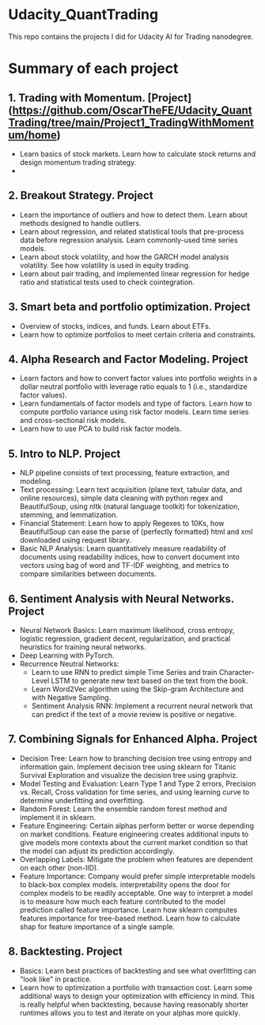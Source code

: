 # Udacity_QuantTrading
This repo contains the projects I did for Udacity AI for Trading nanodegree.
# Summary of each project
## 1. Trading with Momentum. [Project] (https://github.com/OscarTheFE/Udacity_QuantTrading/tree/main/Project1_TradingWithMomentum/home)
- Learn basics of stock markets. Learn how to calculate stock returns and design momentum trading strategy.
- 
## 2. Breakout Strategy. Project
- Learn the importance of outliers and how to detect them. Learn about methods designed to handle outliers.
- Learn about regression, and related statistical tools that pre-process data before regression analysis. Learn commonly-used time series models.
- Learn about stock volatility, and how the GARCH model analysis volatility. See how volatility is used in equity trading.
- Learn about pair trading, and implemented linear regression for hedge ratio and statistical tests used to check cointegration.

## 3. Smart beta and portfolio optimization. Project
- Overview of stocks, indices, and funds. Learn about ETFs.
- Learn how to optimize portfolios to meet certain criteria and constraints.

## 4. Alpha Research and Factor Modeling. Project
- Learn factors and how to convert factor values into portfolio weights in a dollar neutral portfolio with leverage ratio equals to 1 (i.e., standardize factor values).
- Learn fundamentals of factor models and type of factors. Learn how to compute portfolio variance using risk factor models. Learn time series and cross-sectional risk models.
- Learn how to use PCA to build risk factor models.

## 5. Intro to NLP. Project
- NLP pipeline consists of text processing, feature extraction, and modeling.
- Text processing: Learn text acquisition (plane text, tabular data, and online resources), simple data cleaning with python regex and BeautifulSoup, using nltk (natural language toolkit) for tokenization, stemming, and lemmatization.
- Financial Statement: Learn how to apply Regexes to 10Ks, how BeautifulSoup can ease the parse of (perfectly formatted) html and xml downloaded using request library.
- Basic NLP Analysis: Learn quantitatively measure readability of documents using readability indices, how to convert document into vectors using bag of word and TF-IDF weighting, and metrics to compare similarities between documents.

## 6. Sentiment Analysis with Neural Networks. Project
- Neural Network Basics: Learn maximum likelihood, cross entropy, logistic regression, gradient decent, regularization, and practical heuristics for training neural networks.
- Deep Learning with PyTorch.
- Recurrence Neutral Networks:
  - Learn to use RNN to predict simple Time Series and train Character-Level LSTM to generate new text based on the text from the book.
  - Learn Word2Vec algorithm using the Skip-gram Architecture and with Negative Sampling.
  - Sentiment Analysis RNN: Implement a recurrent neural network that can predict if the text of a movie review is positive or negative.

## 7. Combining Signals for Enhanced Alpha. Project
- Decision Tree: Learn how to branching decision tree using entropy and information gain. Implement decision tree using sklearn for Titanic Survival Exploration and visualize the decision tree using graphviz.
- Model Testing and Evaluation: Learn Type 1 and Type 2 errors, Precision vs. Recall, Cross validation for time series, and using learning curve to determine underfitting and overfitting.
- Random Forest: Learn the ensemble random forest method and implement it in sklearn.
- Feature Engineering: Certain alphas perform better or worse depending on market conditions. Feature engineering creates additional inputs to give models more contexts about the current market condition so that the model can adjust its prediction accordingly.
- Overlapping Labels: Mitigate the problem when features are dependent on each other (non-IID).
- Feature Importance: Company would prefer simple interpretable models to black-box complex models. interpretability opens the door for complex models to be readily acceptable. One way to interpret a model is to measure how much each feature contributed to the model prediction called feature importance. Learn how sklearn computes features importance for tree-based method. Learn how to calculate shap for feature importance of a single sample.

## 8. Backtesting. Project
- Basics: Learn best practices of backtesting and see what overfitting can "look like" in practice.
- Learn how to optimization a portfolio with transaction cost. Learn some additional ways to design your optimization with efficiency in mind. This is really helpful when backtesting, because having reasonably shorter runtimes allows you to test and iterate on your alphas more quickly.
